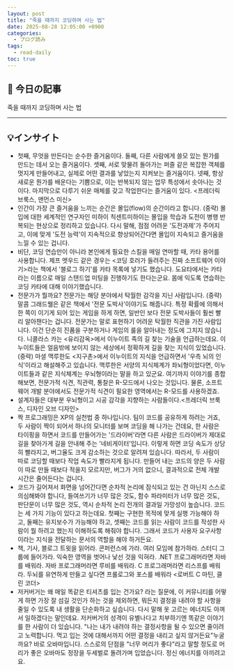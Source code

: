 ```yaml
---
layout: post
title: "죽을 때까지 코딩하며 사는 법"
date: 2025-08-28 12:05:00 +0900
categories:
  - ブログ読み
tags:
  - read-daily
toc: true
---
```


## 📖 今日の記事  
죽을 때까지 코딩하며 사는 법

---

## 💡インサイト

- 첫째, 무엇을 만든다는 순수한 즐거움이다. 둘째, 다른 사람에게 쓸모 있는 뭔가를 만드는 데서 오는 즐거움이다. 셋째, 서로 맞물려 돌아가는 퍼즐 같은 복잡한 객체를 멋지게 만들어내고, 실제로 어떤 결과를 낳았는지 지켜보는 즐거움이다. 넷째, 항상 새로운 뭔가를 배운다는 기쁨으로, 이는 반복되지 않는 업무 특성에서 솟아나는 것이다. 마지막으로 다루기 쉬운 매체를 갖고 작업한다는 즐거움이 있다. <프레더릭 브룩스, 맨먼스 미신>
- 인간이 가장 큰 즐거움을 느끼는 순간은 몰입(flow)의 순간이라고 합니다. (중략) 몰입에 대한 세계적인 연구자인 미하이 칙센트미하이는 몰입을 학습과 도전이 병행 반복되는 현상으로 정리하고 있습니다. 다시 말해, 점점 어려운 '도전과제'가 주어지고, 이에 맞게 '도전 능력'이 지속적으로 향상되어간다면 몰입이 지속되고 즐거움을 느낄 수 있는 겁니다.
- 비단, 코딩 연습만이 아니라 본인에게 필요한 스킬을 매일 연마할 때, 카타 용어를 사용합니다. 제프 엣우드 같은 경우는 <코딩 호러가 들려주는 진짜 소프트웨어 이야기>라는 책에서 '블로그 하기'를 카타 목록에 넣기도 했습니다. 도요타에서는 카타라는 이름으로 매일 스탠드업 미팅을 진행하기도 한다는군요. 몸에 익도록 연습하는 코딩 카타에 대해 이야기했습니다.
- 전문가가 뭘까요? 전문가는 해당 분야에서 탁월한 감각을 지닌 사람입니다. (중략) 말콤 그래드웰은 같은 책에서 '전문 도박사'이야기도 해줍니다. 특정 확률에 의해서 한 쪽이 이기게 되어 있는 게임을 하게 하면, 일반인 보다 전문 도박사들이 훨씬 빨리 알아챈다는 겁니다. 전문가는 말로 표현하기 어려운 탁월한 직관을 가진 사람입니다. 이건 단순히 진품을 구분하거나 게임의 룰을 알아내는 정도에 그치지 않습니다. 니콜라스 카는 <유리감옥>에서 이누이트 족의 길 찾는 기술을 언급하는데요. 이누이트들은 얼음밖에 보이지 않는 세상에서 정확하게 길을 찾는 지식이 있었습니다. (중략) 마셜 맥루한도 <지구촌>에서 이누이트의 지식을 언급하면서 '우측 뇌의 인식'이라고 해설해주고 있습니다. 맥루한은 서양의 지식체계가 좌뇌형이었다면, 이누이트들과 같은 지식체계는 우뇌형이라는 말을 하고 있군요. 여기까지 이야기를 종합해보면, 전문가적 식견, 직관력, 통찰은 R-모드에서 나오는 것입니다. 물론, 소프트웨어 개발 분야에서도 전문가적 식견이 필요한 영역에서는 R-모드를 사용하겠죠.
- 설계자들은 대부분 우뇌형이고 시공 감각을 지향하는 사람들이다.<프레더릭 브룩스, 디자인 오브 디자인>
- 짝 프로그래밍은 XP의 실천법 중 하나입니다. 팀이 코드를 공유하게 하려는 거죠, 두 사람이 짝이 되어서 하나의 모니터를 보며 코딩을 해 나가는 건데요, 한 사람은 타이핑을 하면서 코드를 만들어가는 '드라이버'라면 다른 사람은 드라이버가 제대로 길을 찾아가게 길을 안내해 주는 '네비게이터'입니다. 이렇게 하면 코딩 속도가 상당히 빨라지고, 버그율도 크게 감소하는 것으로 알려져 있습니다. 따라서, 두 사람이 따로 코딩할 때보다 작업 속도가 빨라지게 됩니다. 만들어 내는 코드의 양은 두 사람이 따로 만들 때보다 적을지 모르지만, 버그가 거의 없으니, 결과적으로 전체 개발 시간은 줄어든다는 겁니다.
- 코드가 길어져서 화면을 넘어간다면 순차적 논리에 잠식되고 있는 건 아닌지 스스로 의심해봐야 합니다, 들여쓰기가 너무 많은 것도, 함수 파라미터가 너무 많은 것도, 판단문이 너무 많은 것도, 역시 순차적 논리 전개의 결과일 가망성이 높습니다. 코드는 세 가지 기능이 있다고 하는데요. 첫째는 구현한 목적에 맞게 실행 가능해야 하고, 둘째는 유지보수가 가능해야 하고, 셋째는 코드를 읽는 사람이 코드를 작성한 사람이 뭘 하려고 했는지 이해하도록 해줘야 합니다. 그래서 코드가 사용자 요구사항이라는 지식을 전달하는 문서의 역할을 해야 하거든요.
- 책, 기사, 블로그 트윗을 읽어라. 콘퍼런스에 가라. 여러 모임에 참가하라. 스터디 그룹에 들어가라. 익숙한 영역을 벗어나 낯선 것을 익혀라. .NET 프로그래머라면 자바를 배워라. 자바 프로그래머라면 루비를 배워라. C 프로그래머라면 리스프를 배워라. 두뇌를 유연하게 만들고 싶다면 프롤로그와 포스를 배워라 <로버트 C 마틴, 클린 코더>
- 저커버거는 왜 매일 똑같은 티셔츠를 입는 건가요? 라는 질문에, 이 커뮤니티를 어떻게 하면 가장 잘 섬길 것인가 하는 것을 제외하면, 뭐든지 결정을 내려야 할 사항을 줄일 수 있도록 내 생활을 단순화하고 싶습니다. 다시 말해 옷 고르는 에너지도 아껴서 일하겠다는 말인데요. 저커버거의 성격이 유별나다고 치부하기엔 똑같은 이야기를 한 사람이 더 있습니다. "나는 내가 내려야 하는 결정사항을 될 수 있으면 줄이려고 노력합니다. 먹고 입는 것에 대해서까지 어떤 결정을 내리고 싶지 않거든요"누굴까요? 바로 오바마입니다. 스스로의 단점을 "너무 머리가 좋다"라고 말할 정도로 머리가 좋은 오바마도 정장을 두세벌로 돌려가며 입었습니다. 정신 에너지를 아끼려고요.
